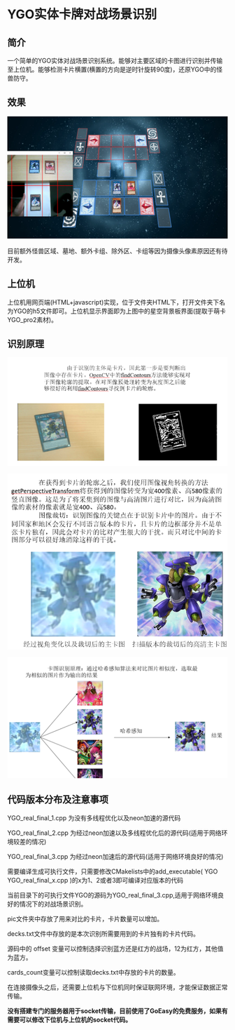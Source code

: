 # YGO实体卡牌对战场景识别

## 简介

一个简单的YGO实体对战场景识别系统。能够对主要区域的卡图进行识别并传输至上位机。能够检测卡片横置(横置的方向是逆时针旋转90度)，还原YGO中的怪兽防守。

## 效果

![image-20240328211037779](assets\image-20240328211037779.png)



目前额外怪兽区域、墓地、额外卡组、除外区、卡组等因为摄像头像素原因还有待开发。

## 上位机

上位机用网页端(HTML+javascript)实现，位于文件夹HTML下，打开文件夹下名为YGO的h5文件即可。上位机显示界面即为上图中的星空背景板界面(提取于萌卡YGO_pro2素材)。

## 识别原理

![image-20240328211118155](assets\image-20240328211118155.png)

![image-20240328211151050](assets\image-20240328211151050.png)

![image-20240328211220067](assets\image-20240328211220067.png)

## 代码版本分布及注意事项

YGO_real_final_1.cpp 为没有多线程优化以及neon加速的源代码

YGO_real_final_2.cpp 为经过neon加速以及多线程优化后的源代码(适用于网络环境较差的情况)

YGO_real_final_3.cpp 为经过neon加速后的源代码(适用于网络环境良好的情况)



需要编译生成可执行文件，只需要修改CMakelists中的add_executable( YGO YGO_real_final_x.cpp )的x为1、2或者3即可编译对应版本的代码

当前目录下的可执行文件YGO的源码为YGO_real_final_3.cpp,适用于网络环境良好的情况下的对战场景识别。

pic文件夹中存放了用来对比的卡片，卡片数量可以增加。

decks.txt文件中存放的是本次识别所需要用到的卡片独有的卡片代码。



源码中的 offset 变量可以控制选择识别蓝方还是红方的战场，12为红方，其他值为蓝方。

cards_count变量可以控制读取decks.txt中存放的卡片的数量。

在连接摄像头之后，还需要上位机与下位机同时保证联网环境，才能保证数据正常传输。

**没有搭建专门的服务器用于socket传输，目前使用了GoEasy的免费服务，如果有需要可以修改下位机与上位机的socket代码。**